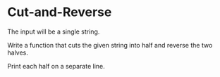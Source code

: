 # Cut-and-Reverse

The input will be a single string. 

Write a function that cuts the given string into half and reverse the two halves.  

Print each half on a separate line.

